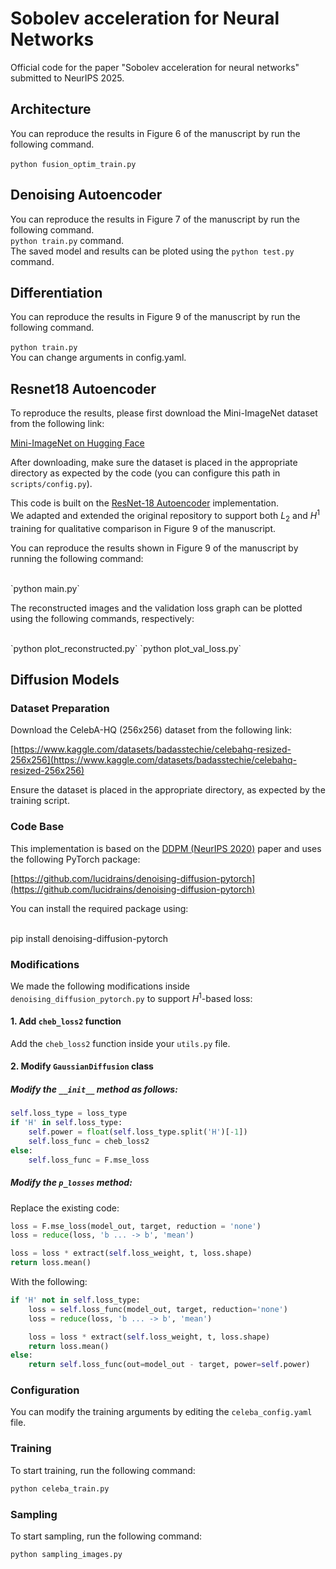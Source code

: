 # Sobolev acceleration for Neural Networks

Official code for the paper "Sobolev acceleration for neural networks" submitted to NeurIPS 2025.

## Architecture
You can reproduce the results in Figure 6 of the manuscript by run the following command.<br>
<br>
`python fusion_optim_train.py`<br>

## Denoising Autoencoder

You can reproduce the results in Figure 7 of the manuscript by run the following command.<br>
`python train.py` command.<br>
The saved model and results can be ploted using the `python test.py` command.

## Differentiation

You can reproduce the results in Figure 9 of the manuscript by run the following command.<br>
<br>
`python train.py`<br>
You can change arguments in config.yaml.

## Resnet18 Autoencoder

To reproduce the results, please first download the Mini-ImageNet dataset from the following link:

[Mini-ImageNet on Hugging Face](https://huggingface.co/datasets/timm/mini-imagenet)

After downloading, make sure the dataset is placed in the appropriate directory as expected by the code (you can configure this path in `scripts/config.py`).

This code is built on the [ResNet-18 Autoencoder](https://github.com/eleannavali/resnet-18-autoencoder) implementation.  
We adapted and extended the original repository to support both $L_2$ and $H^1$ training for qualitative comparison in Figure 9 of the manuscript.

You can reproduce the results shown in Figure 9 of the manuscript by running the following command:

<br>
`python main.py`<br>

The reconstructed images and the validation loss graph can be plotted using the following commands, respectively:

<br>
`python plot_reconstructed.py`
`python plot_val_loss.py`<br>

## Diffusion Models

### Dataset Preparation
Download the CelebA-HQ (256x256) dataset from the following link:

[https://www.kaggle.com/datasets/badasstechie/celebahq-resized-256x256](https://www.kaggle.com/datasets/badasstechie/celebahq-resized-256x256)

Ensure the dataset is placed in the appropriate directory, as expected by the training script.

### Code Base
This implementation is based on the [DDPM (NeurIPS 2020)](https://arxiv.org/abs/2006.11239) paper and uses the following PyTorch package:

[https://github.com/lucidrains/denoising-diffusion-pytorch](https://github.com/lucidrains/denoising-diffusion-pytorch)

You can install the required package using:

<br>
pip install denoising-diffusion-pytorch<br>

### Modifications
We made the following modifications inside `denoising_diffusion_pytorch.py` to support $H^1$-based loss:

#### 1. Add `cheb_loss2` function
Add the `cheb_loss2` function inside your `utils.py` file.

#### 2. Modify `GaussianDiffusion` class

##### Modify the `__init__` method as follows:
```python
self.loss_type = loss_type
if 'H' in self.loss_type:
    self.power = float(self.loss_type.split('H')[-1])
    self.loss_func = cheb_loss2
else:
    self.loss_func = F.mse_loss
```    

##### Modify the `p_losses` method:
Replace the existing code:
```python
loss = F.mse_loss(model_out, target, reduction = 'none')
loss = reduce(loss, 'b ... -> b', 'mean')

loss = loss * extract(self.loss_weight, t, loss.shape)
return loss.mean()
```

With the following:
```python
if 'H' not in self.loss_type:
    loss = self.loss_func(model_out, target, reduction='none')
    loss = reduce(loss, 'b ... -> b', 'mean')

    loss = loss * extract(self.loss_weight, t, loss.shape)
    return loss.mean()
else:
    return self.loss_func(out=model_out - target, power=self.power)
```


### Configuration
You can modify the training arguments by editing the `celeba_config.yaml` file.

### Training
To start training, run the following command:

```bash
python celeba_train.py
```

### Sampling
To start sampling, run the following command:
```bash
python sampling_images.py
```